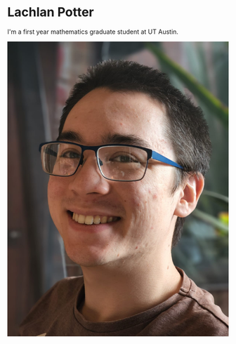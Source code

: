 # Lachlan Potter

I'm a first year mathematics graduate student at UT Austin.


![picture of me](/docs/assets/images/headshot_photo.png)
